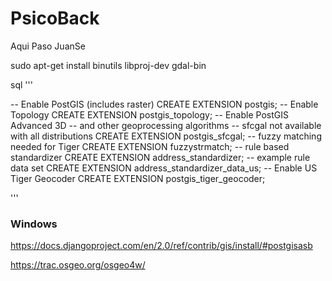 # PsicoBack

Aqui Paso JuanSe

sudo apt-get install binutils libproj-dev gdal-bin

sql '''

-- Enable PostGIS (includes raster)
CREATE EXTENSION postgis;
-- Enable Topology
CREATE EXTENSION postgis_topology;
-- Enable PostGIS Advanced 3D 
-- and other geoprocessing algorithms
-- sfcgal not available with all distributions
CREATE EXTENSION postgis_sfcgal;
-- fuzzy matching needed for Tiger
CREATE EXTENSION fuzzystrmatch;
-- rule based standardizer
CREATE EXTENSION address_standardizer;
-- example rule data set
CREATE EXTENSION address_standardizer_data_us;
-- Enable US Tiger Geocoder
CREATE EXTENSION postgis_tiger_geocoder;

'''

### Windows

https://docs.djangoproject.com/en/2.0/ref/contrib/gis/install/#postgisasb

https://trac.osgeo.org/osgeo4w/


